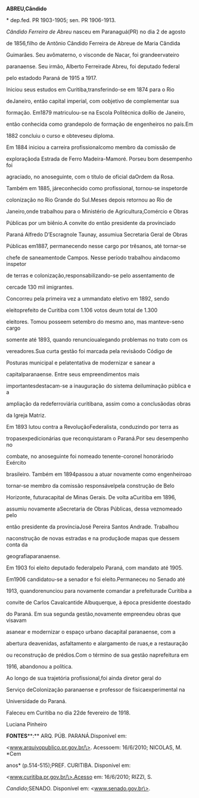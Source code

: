 **ABREU,Cândido**



\* dep.fed. PR 1903-1905; sen. PR 1906-1913.



*Cândido Ferreira de Abreu* nasceu em Paranaguá(PR) no dia 2 de agosto

de 1856,filho de Antônio Cândido Ferreira de Abreue de Maria Cândida

Guimarães. Seu avômaterno, o visconde de Nacar, foi grandeervateiro

paranaense. Seu irmão, Alberto Ferreirade Abreu, foi deputado federal

pelo estadodo Paraná de 1915 a 1917.



Iniciou seus estudos em Curitiba,transferindo-se em 1874 para o Rio

deJaneiro, então capital imperial, com oobjetivo de complementar sua

formação. Em1879 matriculou-se na Escola Politécnica doRio de Janeiro,

então conhecida como grandepolo de formação de engenheiros no país.Em

1882 concluiu o curso e obteveseu diploma.



Em 1884 iniciou a carreira profissionalcomo membro da comissão de

exploraçãoda Estrada de Ferro Madeira-Mamoré. Porseu bom desempenho foi

agraciado, no anoseguinte, com o título de oficial daOrdem da Rosa.

Também em 1885, járeconhecido como profissional, tornou-se inspetorde

colonização no Rio Grande do Sul.Meses depois retornou ao Rio de

Janeiro,onde trabalhou para o Ministério de Agricultura,Comércio e Obras

Públicas por um biênio.A convite do então presidente da provínciado

Paraná Alfredo D’Escragnole Taunay, assumiua Secretaria Geral de Obras

Públicas em1887, permanecendo nesse cargo por trêsanos, até tornar-se

chefe de saneamentode Campos. Nesse período trabalhou aindacomo inspetor

de terras e colonização,responsabilizando-se pelo assentamento de

cercade 130 mil imigrantes.



Concorreu pela primeira vez a ummandato eletivo em 1892, sendo

eleitoprefeito de Curitiba com 1.106 votos deum total de 1.300

eleitores. Tomou posseem setembro do mesmo ano, mas manteve-seno cargo

somente até 1893, quando renuncioualegando problemas no trato com os

vereadores.Sua curta gestão foi marcada pela revisãodo Código de

Posturas municipal e pelatentativa de modernizar e sanear a

capitalparanaense. Entre seus empreendimentos mais

importantesdestacam-se a inauguração do sistema deiluminação pública e a

ampliação da redeferroviária curitibana, assim como a conclusãodas obras

da Igreja Matriz.



Em 1893 lutou contra a RevoluçãoFederalista, conduzindo por terra as

tropasexpedicionárias que reconquistaram o Paraná.Por seu desempenho no

combate, no anoseguinte foi nomeado tenente-coronel honoráriodo Exército

brasileiro. Também em 1894passou a atuar novamente como engenheiroao

tornar-se membro da comissão responsávelpela construção de Belo

Horizonte, futuracapital de Minas Gerais. De volta aCuritiba em 1896,

assumiu novamente aSecretaria de Obras Públicas, dessa veznomeado pelo

então presidente da provínciaJosé Pereira Santos Andrade. Trabalhou

naconstrução de novas estradas e na produçãode mapas que dessem conta da

geografiaparanaense.



Em 1903 foi eleito deputado federalpelo Paraná, com mandato até 1905.

Em1906 candidatou-se a senador e foi eleito.Permaneceu no Senado até

1913, quandorenunciou para novamente comandar a prefeiturade Curitiba a

convite de Carlos Cavalcantide Albuquerque, à época presidente doestado

do Paraná. Em sua segunda gestão,novamente empreendeu obras que visavam

asanear e modernizar o espaço urbano dacapital paranaense, com a

abertura deavenidas, asfaltamento e alargamento de ruas,e a restauração

ou reconstrução de prédios.Com o término de sua gestão naprefeitura em

1916, abandonou a política.



Ao longo de sua trajetória profissional,foi ainda diretor geral do

Serviço deColonização paranaense e professor de físicaexperimental na

Universidade do Paraná.



Faleceu em Curitiba no dia 22de fevereiro de 1918.



Luciana Pinheiro



**FONTES****:** ARQ. PÚB. PARANÁ.Disponível em:

\<www.arquivopublico.pr.gov.br/\>. Acessoem: 16/6/2010; NICOLAS, M. *Cem

anos* (p.514-515);PREF. CURITIBA. Disponível em:

\<www.curitiba.pr.gov.br/\>.Acesso em: 16/6/2010; RIZZI, S.

*Candido*;SENADO. Disponível em: \<www.senado.gov.br\>.

